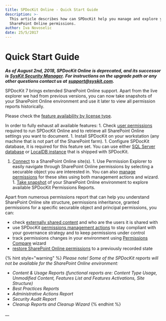 ```yaml
---
title: SPDocKit Online - Quick Start Guide
description: >-
  This article describes how can SPDocKit help you manage and explore your
  SharePoint Online permissions.
author: Iva Novoselic
date: 25/5/2017
---
```


# Quick Start Guide

_**As of August 2nd, 2018, SPDocKit Online is deprecated, and its successor is**_ [_**SysKit Security Manager**_](https://www.syskit.com/products/security-manager/)_**.**_ _**For instructions on the upgrade path or any other questions contact us at**_ [_**support@syskit.com**_](mailto:support@syskit.com)_**.**_

SPDocKit 7 brings extended SharePoint Online support. Apart from the live explorer we had from previous versions, you can now take snapshots of your SharePoint Online environment and use it later to view all permission reports historically.

Please check the [feature availability by license type](https://www.spdockit.com/orders/#online).

In order to fully exhaust all available features: 1. Check [user permissions](sharepoint-online.md#internal/requirements/sharepoint-online-user-permissions-requirements) required to run SPDocKit Online and to retrieve all SharePoint Online settings you want to document. 1. Install SPDocKit on your workstation \(any machine that is not part of the SharePoint farm\). 1. Configure SPDocKit database, it is required for this feature set. You can use either [SQL Server database](sharepoint-online.md#internal/configuration/configure-spdockit-database) or [LocalDB instance](sharepoint-online.md#internal/configuration/configure-localdb) that is shipped with SPDocKit.  
1. [Connect](sharepoint-online.md#internal/spdockit-spo/connect-to-spo) to a SharePoint Online site\(s\). 1. Use Permission Explorer to easily navigate through SharePoint Online permissions by selecting a securable object you are interested in. You can also [manage permissions](sharepoint-online.md#internal/permission-management/manage-permissions-ribbon-actions) for these sites using both management actions and wizard. 1. [Take snapshot](sharepoint-online.md#internal/spdockit-spo/spo-snapshots) of your SharePoint Online environment to explore available SPDocKit Permissions Reports.

Apart from numerous permissions report that can help you understand SharePoint Online site structure, permissions inheritance, granted permissions for a specific securable object and principal permissions, you can:

* check [externally shared content](sharepoint-online.md#internal/get-to-know-spdockit/permissions-reports-screen) and who are the users it is shared with
* use SPDocKit [permissions management actions](sharepoint-online.md#internal/permission-management/manage-permissions-ribbon-actions) to stay compliant with your governance strategy and to keep permissions under control
* track permissions changes in your environment using [Permissions Compare](sharepoint-online.md#internal/how-to/compare-wizard/compare-sharepoint-permissions) wizard
* [restore SharePoint Online permissions](sharepoint-online.md#internal/permission-management/restore-permissions) to a previously recorded state  

{% hint style="warning" %}
_Please note! Some of the SPDocKit reports will not be available for the SharePoint Online environment:_

* _Content & Usage Reports \(functional reports are: Content Type Usage, Unmodified Content, Features List and Features Activations, Site Structure\)_
* _Best Practices Reports_
* _Administrative Actions Report_
* _Security Audit Report_
* _Cleanup Reports and Cleanup Wizard_
{% endhint %}

\_\_

